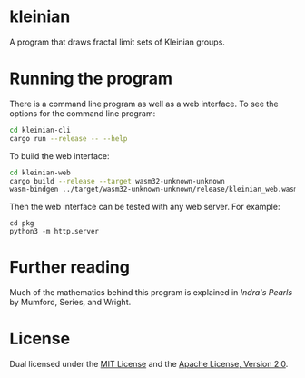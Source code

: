 kleinian
========

A program that draws fractal limit sets of Kleinian groups.

Running the program
===================

There is a command line program as well as a web interface.
To see the options for the command line program:
```sh
cd kleinian-cli
cargo run --release -- --help
```
To build the web interface:
```sh
cd kleinian-web
cargo build --release --target wasm32-unknown-unknown
wasm-bindgen ../target/wasm32-unknown-unknown/release/kleinian_web.wasm --out-dir pkg --target web --no-typescript
```
Then the web interface can be tested with any web server.  For example:
```
cd pkg
python3 -m http.server
```

Further reading
===============
Much of the mathematics behind this program is explained in *Indra's Pearls*
by Mumford, Series, and Wright.


License
=======
Dual licensed under the [MIT License](LICENSE-MIT) and the
[Apache License, Version 2.0](LICENSE-APACHE).
